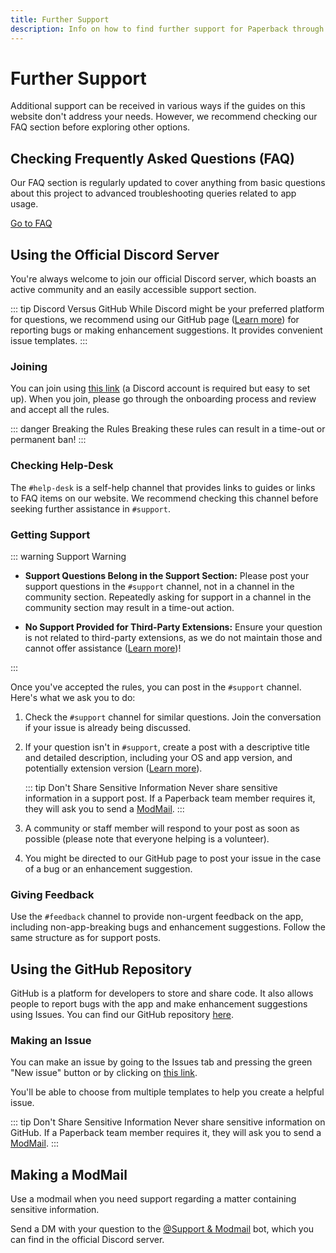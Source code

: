 ```yaml
---
title: Further Support
description: Info on how to find further support for Paperback through Discord and GitHub.
---
```


# Further Support

Additional support can be received in various ways if the guides on this website don't address your needs. However, we recommend checking our FAQ section before exploring other options.

## Checking Frequently Asked Questions (FAQ)

Our FAQ section is regularly updated to cover anything from basic questions about this project to advanced troubleshooting queries related to app usage.

[Go to FAQ](/faq/)

## Using the Official Discord Server

You're always welcome to join our official Discord server, which boasts an active community and an easily accessible support section.

::: tip Discord Versus GitHub
While Discord might be your preferred platform for questions, we recommend using our GitHub page ([Learn more](#using-the-github-repository)) for reporting bugs or making enhancement suggestions. It provides convenient issue templates.
:::

### Joining

You can join using [this link](https://discord.paperback.moe) (a Discord account is required but easy to set up). When you join, please go through the onboarding process and review and accept all the rules.

::: danger Breaking the Rules
Breaking these rules can result in a time-out or permanent ban!
:::

### Checking Help-Desk

The `#help-desk` is a self-help channel that provides links to guides or links to FAQ items on our website. We recommend checking this channel before seeking further assistance in `#support`.

### Getting Support

::: warning Support Warning

- **Support Questions Belong in the Support Section:**
  Please post your support questions in the `#support` channel, not in a channel in the community section. Repeatedly asking for support in a channel in the community section may result in a time-out action.

- **No Support Provided for Third-Party Extensions:**
  Ensure your question is not related to third-party extensions, as we do not maintain those and cannot offer assistance ([Learn more](/getting-started/adding-content/third-party-extensions))!

:::

Once you've accepted the rules, you can post in the `#support` channel. Here's what we ask you to do:

1. Check the `#support` channel for similar questions. Join the conversation if your issue is already being discussed.
2. If your question isn't in `#support`, create a post with a descriptive title and detailed description, including your OS and app version, and potentially extension version ([Learn more](/getting-started/further-support/version-numbers)).

   ::: tip Don't Share Sensitive Information
   Never share sensitive information in a support post. If a Paperback team member requires it, they will ask you to send a [ModMail](#making-a-modmail).
   :::

3. A community or staff member will respond to your post as soon as possible (please note that everyone helping is a volunteer).
4. You might be directed to our GitHub page to post your issue in the case of a bug or an enhancement suggestion.

### Giving Feedback

Use the `#feedback` channel to provide non-urgent feedback on the app, including non-app-breaking bugs and enhancement suggestions. Follow the same structure as for support posts.

## Using the GitHub Repository

GitHub is a platform for developers to store and share code. It also allows people to report bugs with the app and make enhancement suggestions using Issues. You can find our GitHub repository [here](https://github.com/Paperback-iOS/app).

### Making an Issue

You can make an issue by going to the Issues tab and pressing the green "New issue" button or by clicking on [this link](https://github.com/Paperback-iOS/app/issues/new/choose).

You'll be able to choose from multiple templates to help you create a helpful issue.

::: tip Don't Share Sensitive Information
Never share sensitive information on GitHub. If a Paperback team member requires it, they will ask you to send a [ModMail](#making-a-modmail).
:::

## Making a ModMail

Use a modmail when you need support regarding a matter containing sensitive information.

Send a DM with your question to the [@Support & Modmail](https://discord.com/users/903660777599275030) bot, which you can find in the official Discord server.
